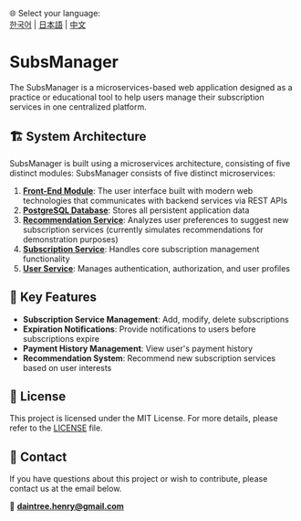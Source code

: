 🌐 Select your language:  
[한국어](README.ko.md) | [日本語](README.jp.md) | [中文](README.zh.md)

# **SubsManager**

The SubsManager is a microservices-based web application designed as a practice or educational tool to help users manage their subscription services in one centralized platform.

## 🏗️ **System Architecture**

SubsManager is built using a microservices architecture, consisting of five distinct modules:
SubsManager consists of five distinct microservices:

1. [**Front-End Module**](./frontend/README.md): The user interface built with modern web technologies that communicates with backend services via REST APIs
2. [**PostgreSQL Database**](./postgresql/README.md): Stores all persistent application data
3. [**Recommendation Service**](./recommend-service/README.md): Analyzes user preferences to suggest new subscription services (currently simulates recommendations for demonstration purposes)
4. [**Subscription Service**](./subscription-service/README.md): Handles core subscription management functionality 
5. [**User Service**](./user-service/README.md): Manages authentication, authorization, and user profiles

## 📌 **Key Features**

- **Subscription Service Management**: Add, modify, delete subscriptions
- **Expiration Notifications**: Provide notifications to users before subscriptions expire
- **Payment History Management**: View user's payment history
- **Recommendation System**: Recommend new subscription services based on user interests

## 📄 **License**
This project is licensed under the MIT License. For more details, please refer to the [LICENSE](LICENSE.md) file.

## 📧 **Contact**
If you have questions about this project or wish to contribute, please contact us at the email below.

📩 **daintree.henry@gmail.com**